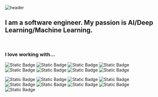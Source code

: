 <img src="https://capsule-render.vercel.app/api?type=waving&color=0:FFCCF1,100:b6f6ff&height=300&section=header&text=Hi,%20I%20am%20Jungwon%20(Jane)%20Jang&fontSize=35&fontColor=8a8a8a" alt="header">

## I am a software engineer. My passion is AI/Deep Learning/Machine Learning.  

<br>

### I love working with...
![Static Badge](https://img.shields.io/badge/Java-5382a1) 
![Static Badge](https://img.shields.io/badge/Python-%233776AB)
![Static Badge](https://img.shields.io/badge/C%2B%2B-%2300599C)
![Static Badge](https://img.shields.io/badge/MySQL-%234479A1)
![Static Badge](https://img.shields.io/badge/MATLAB-orange)
![Static Badge](https://img.shields.io/badge/HTML5-%23E34F26)
![Static Badge](https://img.shields.io/badge/HTML5-%23E34F26)
![Static Badge](https://img.shields.io/badge/CSS3-%231572B6)


![Static Badge](https://img.shields.io/badge/AWS-%23232F3E)
![Static Badge](https://img.shields.io/badge/Git-%23F05032)
![Static Badge](https://img.shields.io/badge/GitHub-%23181717)
![Static Badge](https://img.shields.io/badge/GitLab-%23FC6D26)
![Static Badge](https://img.shields.io/badge/Colab-%23F9AB00)
![Static Badge](https://img.shields.io/badge/Android%20Studio-%233DDC84)
![Static Badge](https://img.shields.io/badge/IntelliJ-%23000000)
![Static Badge](https://img.shields.io/badge/CLion-%23000000)
![Static Badge](https://img.shields.io/badge/Tableau-%23E97627)


<!--
Here are some ideas to get you started:

- 🔭 I’m currently working on ...
- 🌱 I’m currently learning ...
- 👯 I’m looking to collaborate on ...
- 🤔 I’m looking for help with ...
- 💬 Ask me about ...
- 📫 How to reach me: ...
- 😄 Pronouns: ...
- ⚡ Fun fact: ...
-->
